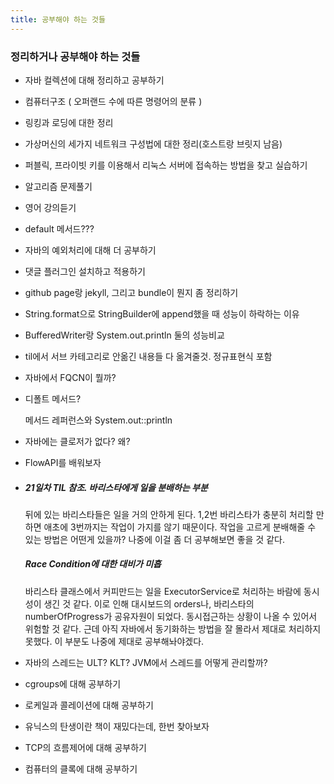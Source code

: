 ```yaml
---
title: 공부해야 하는 것들
---
```


### 정리하거나 공부해야 하는 것들

* 자바 컬렉션에 대해 정리하고 공부하기

* 컴퓨터구조 ( 오퍼랜드 수에 따른 명령어의 분류 )

* 링킹과 로딩에 대한 정리

* 가상머신의 세가지 네트워크 구성법에 대한 정리(호스트랑 브릿지 남음)

* 퍼블릭, 프라이빗 키를 이용해서 리눅스 서버에 접속하는 방법을 찾고 실습하기

* 알고리즘 문제풀기

* 영어 강의듣기

* default 메서드???

* 자바의 예외처리에 대해 더 공부하기

* 댓글 플러그인 설치하고 적용하기

* github page랑 jekyll, 그리고 bundle이 뭔지 좀 정리하기

* String.format으로 StringBuilder에 append했을 때 성능이 하락하는 이유

* BufferedWriter랑 System.out.println 둘의 성능비교

* til에서 서브 카테고리로 안옮긴 내용들 다 옮겨줄것. 정규표현식 포함

* 자바에서 FQCN이 뭘까?

* 디폴트 메서드?

  메서드 레퍼런스와 System.out::println
  
* 자바에는 클로저가 없다? 왜?

* FlowAPI를 배워보자

* ##### 21일차 TIL 참조. 바리스타에게 일을 분배하는 부분

  뒤에 있는 바리스타들은 일을 거의 안하게 된다. 1,2번 바리스타가 충분히 처리할 만하면 애초에 3번까지는 작업이 가지를 않기 때문이다. 작업을 고르게 분배해줄 수 있는 방법은 어떤게 있을까? 나중에 이걸 좀 더 공부해보면 좋을 것 같다.

  ##### Race Condition에 대한 대비가 미흡

  바리스타 클래스에서 커피만드는 일을 ExecutorService로 처리하는 바람에 동시성이 생긴 것 같다. 이로 인해 대시보드의 orders나, 바리스타의 numberOfProgress가 공유자원이 되었다. 동시접근하는 상황이 나올 수 있어서 위험할 것 같다. 근데 아직 자바에서 동기화하는 방법을 잘 몰라서 제대로 처리하지 못했다. 이 부분도 나중에 제대로 공부해놔야겠다.

* 자바의 스레드는 ULT? KLT? JVM에서 스레드를 어떻게 관리할까?

* cgroups에 대해 공부하기

* 로케일과 콜레이션에 대해 공부하기

* 유닉스의 탄생이란 책이 재밌다는데, 한번 찾아보자

* TCP의 흐름제어에 대해 공부하기

* 컴퓨터의 클록에 대해 공부하기